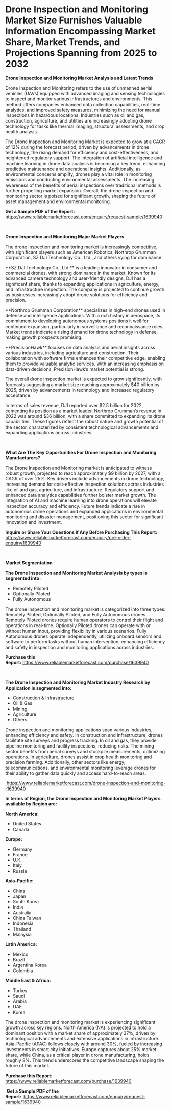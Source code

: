 <p><h1>Drone Inspection and Monitoring Market Size Furnishes Valuable Information Encompassing Market Share, Market Trends, and Projections Spanning from 2025 to 2032</h1></p><p><strong>Drone Inspection and Monitoring Market Analysis and Latest Trends</strong></p>
<p><p>Drone Inspection and Monitoring refers to the use of unmanned aerial vehicles (UAVs) equipped with advanced imaging and sensing technologies to inspect and monitor various infrastructures and environments. This method offers companies enhanced data collection capabilities, real-time analytics, and improved safety measures, minimizing the need for manual inspections in hazardous locations. Industries such as oil and gas, construction, agriculture, and utilities are increasingly adopting drone technology for tasks like thermal imaging, structural assessments, and crop health analysis.</p><p>The Drone Inspection and Monitoring Market is expected to grow at a CAGR of 12% during the forecast period, driven by advancements in drone technology, the rising demand for efficiency and cost-effectiveness, and heightened regulatory support. The integration of artificial intelligence and machine learning in drone data analysis is becoming a key trend, enhancing predictive maintenance and operational insights. Additionally, as environmental concerns amplify, drones play a vital role in monitoring emissions and conducting environmental assessments. The increasing awareness of the benefits of aerial inspections over traditional methods is further propelling market expansion. Overall, the drone inspection and monitoring sector is poised for significant growth, shaping the future of asset management and environmental monitoring.</p></p>
<p><strong>Get a Sample PDF of the Report:&nbsp;</strong> <a href="https://www.reliablemarketforecast.com/enquiry/request-sample/1639940?utm_campaign=2528&utm_medium=2&utm_source=Github&utm_content=ia&utm_term=19042025&utm_id=drone-inspection-and-monitoring">https://www.reliablemarketforecast.com/enquiry/request-sample/1639940</a></p>
<p>&nbsp;</p>
<p><strong>Drone Inspection and Monitoring Major Market Players</strong></p>
<p><p>The drone inspection and monitoring market is increasingly competitive, with significant players such as American Robotics, Northrop Grumman Corporation, SZ DJI Technology Co., Ltd., and others vying for dominance. </p><p>**SZ DJI Technology Co., Ltd.** is a leading innovator in consumer and commercial drones, with strong dominance in the market. Known for its advanced camera technology and user-friendly designs, DJI has a significant share, thanks to expanding applications in agriculture, energy, and infrastructure inspection. The company is projected to continue growth as businesses increasingly adopt drone solutions for efficiency and precision.</p><p>**Northrop Grumman Corporation** specializes in high-end drones used in defense and intelligence applications. With a rich history in aerospace, its commitment to developing autonomous systems positions it well for continued expansion, particularly in surveillance and reconnaissance roles. Market trends indicate a rising demand for drone technology in defense, making growth prospects promising.</p><p>**PrecisionHawk** focuses on data analysis and aerial insights across various industries, including agriculture and construction. Their collaboration with software firms enhances their competitive edge, enabling them to provide valuable analytic services. With an increasing emphasis on data-driven decisions, PrecisionHawk’s market potential is strong.</p><p>The overall drone inspection market is expected to grow significantly, with forecasts suggesting a market size reaching approximately $40 billion by 2025, driven by advancements in technology and increased regulatory acceptance. </p><p>In terms of sales revenue, DJI reported over $2.5 billion for 2022, cementing its position as a market leader. Northrop Grumman’s revenue in 2022 was around $36 billion, with a share committed to expanding its drone capabilities. These figures reflect the robust nature and growth potential of the sector, characterized by consistent technological advancements and expanding applications across industries.</p></p>
<p>&nbsp;</p>
<p><strong>What Are The Key Opportunities For Drone Inspection and Monitoring Manufacturers?</strong></p>
<p><p>The Drone Inspection and Monitoring market is anticipated to witness robust growth, projected to reach approximately $9 billion by 2027, with a CAGR of over 25%. Key drivers include advancements in drone technology, increasing demand for cost-effective inspection solutions across industries like oil and gas, agriculture, and infrastructure. Regulatory support and enhanced data analytics capabilities further bolster market growth. The integration of AI and machine learning into drone operations will elevate inspection accuracy and efficiency. Future trends indicate a rise in autonomous drone operations and expanded applications in environmental monitoring and disaster management, positioning this sector for significant innovation and investment.</p></p>
<p><strong>Inquire or Share Your Questions If Any Before Purchasing This Report:</strong> <a href="https://www.reliablemarketforecast.com/enquiry/pre-order-enquiry/1639940?utm_campaign=2528&utm_medium=2&utm_source=Github&utm_content=ia&utm_term=19042025&utm_id=drone-inspection-and-monitoring">https://www.reliablemarketforecast.com/enquiry/pre-order-enquiry/1639940</a></p>
<p>&nbsp;</p>
<p><strong>Market Segmentation</strong></p>
<p><strong>The Drone Inspection and Monitoring Market Analysis by types is segmented into:</strong></p>
<p><ul><li>Remotely Piloted</li><li>Optionally Piloted</li><li>Fully Autonomous</li></ul></p>
<p><p>The drone inspection and monitoring market is categorized into three types: Remotely Piloted, Optionally Piloted, and Fully Autonomous drones. Remotely Piloted drones require human operators to control their flight and operations in real-time. Optionally Piloted drones can operate with or without human input, providing flexibility in various scenarios. Fully Autonomous drones operate independently, utilizing onboard sensors and software to perform tasks without human intervention, enhancing efficiency and safety in inspection and monitoring applications across industries.</p></p>
<p><strong>Purchase this Report:&nbsp;</strong><a href="https://www.reliablemarketforecast.com/purchase/1639940?utm_campaign=2528&utm_medium=2&utm_source=Github&utm_content=ia&utm_term=19042025&utm_id=drone-inspection-and-monitoring">https://www.reliablemarketforecast.com/purchase/1639940</a></p>
<p>&nbsp;</p>
<p><strong>The Drone Inspection and Monitoring Market Industry Research by Application is segmented into:</strong></p>
<p><ul><li>Construction & Infrastructure</li><li>Oil & Gas</li><li>Mining</li><li>Agriculture</li><li>Others</li></ul></p>
<p><p>Drone inspection and monitoring applications span various industries, enhancing efficiency and safety. In construction and infrastructure, drones facilitate site surveys and progress tracking. In oil and gas, they provide pipeline monitoring and facility inspections, reducing risks. The mining sector benefits from aerial surveys and stockpile measurements, optimizing operations. In agriculture, drones assist in crop health monitoring and precision farming. Additionally, other sectors like energy, telecommunications, and environmental monitoring leverage drones for their ability to gather data quickly and access hard-to-reach areas.</p></p>
<p><a href="https://www.reliablemarketforecast.com/drone-inspection-and-monitoring-r1639940?utm_campaign=2528&utm_medium=2&utm_source=Github&utm_content=ia&utm_term=19042025&utm_id=drone-inspection-and-monitoring">&nbsp;https://www.reliablemarketforecast.com/drone-inspection-and-monitoring-r1639940</a></p>
<p><strong>In terms of Region, the Drone Inspection and Monitoring Market Players available by Region are:</strong></p>
<p>
    <p> <strong> North America: </strong>
        <ul>
            <li>United States</li>
            <li>Canada</li>
        </ul>
        </p> 
    <p> <strong> Europe: </strong>
        <ul>
            <li>Germany</li>
            <li>France</li>
            <li>U.K.</li>
            <li>Italy</li>
            <li>Russia</li>
        </ul>
        </p> 
    <p> <strong> Asia-Pacific: </strong>
        <ul>
            <li>China</li>
            <li>Japan</li>
            <li>South Korea</li>
            <li>India</li>
            <li>Australia</li>
            <li>China Taiwan</li>
            <li>Indonesia</li>
            <li>Thailand</li>
            <li>Malaysia</li>
        </ul>
        </p> 
    <p> <strong> Latin America: </strong>
        <ul>
            <li>Mexico</li>
            <li>Brazil</li>
            <li>Argentina Korea</li>
            <li>Colombia</li>
        </ul>
        </p> 
    <p> <strong> Middle East & Africa: </strong>
        <ul>
            <li>Turkey</li>
            <li>Saudi</li>
            <li>Arabia</li>
            <li>UAE</li>
            <li>Korea</li>
        </ul>
    </p>
    </p>
<p><p>The drone inspection and monitoring market is experiencing significant growth across key regions. North America (NA) is projected to hold a dominant position with a market share of approximately 37%, driven by technological advancements and extensive applications in infrastructure. Asia-Pacific (APAC) follows closely with around 30%, fueled by increasing investments in smart city initiatives. Europe captures about 25% market share, while China, as a critical player in drone manufacturing, holds roughly 8%. This trend underscores the competitive landscape shaping the future of this market.</p></p>
<p><strong>Purchase this Report: </strong><a href="https://www.reliablemarketforecast.com/purchase/1639940?utm_campaign=2528&utm_medium=2&utm_source=Github&utm_content=ia&utm_term=19042025&utm_id=drone-inspection-and-monitoring">https://www.reliablemarketforecast.com/purchase/1639940</a></p>
<p>&nbsp;<strong>Get a Sample PDF of the Report:&nbsp;&nbsp;</strong><a href="https://www.reliablemarketforecast.com/enquiry/request-sample/1639940?utm_campaign=2528&utm_medium=2&utm_source=Github&utm_content=ia&utm_term=19042025&utm_id=drone-inspection-and-monitoring">https://www.reliablemarketforecast.com/enquiry/request-sample/1639940</a></p>
<p><strong></strong></p>
<p><p></p><p></p><p></p></p>